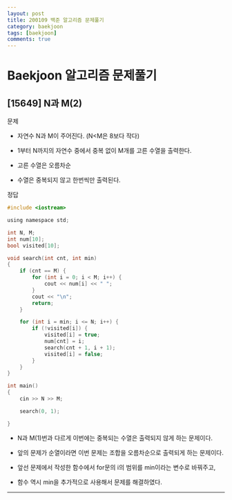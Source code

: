```yaml
---
layout: post
title: 200109 백준 알고리즘 문제풀기
category: baekjoon
tags: [baekjoon]
comments: true
---
```


# Baekjoon 알고리즘 문제풀기

## [15649] N과 M(2)

문제

- 자연수 N과 M이 주어진다. (N<M은 8보다 작다)

- 1부터 N까지의 자연수 중에서 중복 없이 M개를 고른 수열을 출력한다.

- 고른 수열은 오름차순

- 수열은 중복되지 않고 한번씩만 출력된다.


정답
```c
#include <iostream>

using namespace std;

int N, M;
int num[10];
bool visited[10];

void search(int cnt, int min)
{
	if (cnt == M) {
		for (int i = 0; i < M; i++) {
			cout << num[i] << " ";
		}
		cout << "\n";
		return;
	}

	for (int i = min; i <= N; i++) {
		if (!visited[i]) {
			visited[i] = true;
			num[cnt] = i;
			search(cnt + 1, i + 1);
			visited[i] = false;
		}
	}
}

int main()
{
	cin >> N >> M;

	search(0, 1);

}
```
- N과 M(1)번과 다르게 이번에는 중복되는 수열은 출력되지 않게 하는 문제이다.

- 앞의 문제가 순열이라면 이번 문제는 조합을 오름차순으로 출력되게 하는 문제이다.

- 앞선 문제에서 작성한 함수에서 for문의 i의 범위를 min이라는 변수로 바꿔주고,

- 함수 역시 min을 추가적으로 사용해서 문제를 해결하였다.

---
